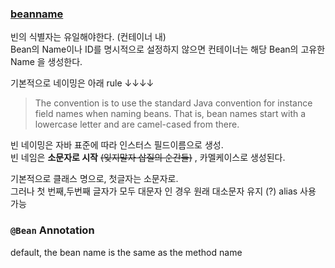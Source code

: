 


### [beanname](https://docs.spring.io/spring/docs/5.2.0.RELEASE/spring-framework-reference/core.html#beans-beanname)

빈의 식별자는 유일해야한다. (컨테이너 내)  
Bean의 Name이나 ID를 명시적으로 설정하지 않으면 컨테이너는 해당 Bean의 고유한 Name 을 생성한다.  

기본적으로 네이밍은 아래 rule ↓↓↓↓
> The convention is to use the standard Java convention for instance field names when naming beans. 
> That is, bean names start with a lowercase letter and are camel-cased from there.  

빈 네이밍은 자바 표준에 따라 인스터스 필드이름으로 생성.  
빈 네임은 **소문자로 시작** ~~(잊지말자 삽질의 순간들)~~ , 카멜케이스로 생성된다. 
  
    
기본적으로 클래스 명으로, 첫글자는 소문자로.   
그러나 첫 번째,두번째 글자가 모두 대문자 인 경우 원래 대소문자 유지 (?)
alias 사용 가능
  
  
  
### `@Bean` Annotation

default, the bean name is the same as the method name
